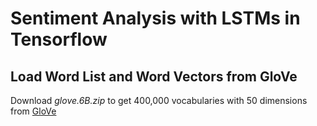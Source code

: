 # Sentiment Analysis with LSTMs in Tensorflow
## Load Word List and Word Vectors from GloVe
Download *glove.6B.zip* to get 400,000 vocabularies with 50 dimensions from [GloVe](https://nlp.stanford.edu/projects/glove/)